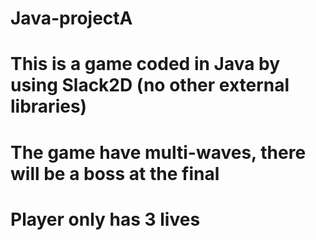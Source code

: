 # Java-projectA
# This is a game coded in Java by using Slack2D (no other external libraries)
# The game have multi-waves, there will be a boss at the final
# Player only has 3 lives 
